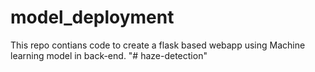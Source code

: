 # model_deployment

This repo contians code to create a flask based webapp using Machine learning model in back-end. 
"# haze-detection" 
